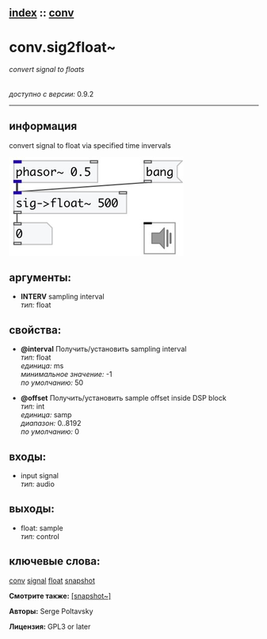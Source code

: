 [index](index.html) :: [conv](category_conv.html)
---

# conv.sig2float~

###### convert signal to floats

*доступно с версии:* 0.9.2

---


## информация
convert signal to float via specified time invervals


[![example](../examples/img/conv.sig2float~.jpg)](../examples/pd/conv.sig2float~.pd)



## аргументы:

* **INTERV**
sampling interval<br>
_тип:_ float<br>





## свойства:

* **@interval** 
Получить/установить sampling interval<br>
_тип:_ float<br>
_единица:_ ms<br>
_минимальное значение:_ -1<br>
_по умолчанию:_ 50<br>

* **@offset** 
Получить/установить sample offset inside DSP block<br>
_тип:_ int<br>
_единица:_ samp<br>
_диапазон:_ 0..8192<br>
_по умолчанию:_ 0<br>



## входы:

* input signal<br>
_тип:_ audio



## выходы:

* float: sample<br>
_тип:_ control



## ключевые слова:

[conv](keywords/conv.html)
[signal](keywords/signal.html)
[float](keywords/float.html)
[snapshot](keywords/snapshot.html)



**Смотрите также:**
[\[snapshot~\]](snapshot~.html)




**Авторы:** Serge Poltavsky




**Лицензия:** GPL3 or later





